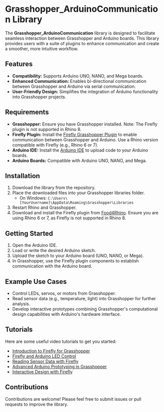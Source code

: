 # Grasshopper_ArduinoCommunication Library

The **Grasshopper_ArduinoCommunication** library is designed to facilitate seamless interaction between Grasshopper and Arduino boards. This library provides users with a suite of plugins to enhance communication and create a smoother, more intuitive workflow.

## Features
- **Compatibility:** Supports Arduino UNO, NANO, and Mega boards.
- **Enhanced Communication:** Enables bi-directional communication between Grasshopper and Arduino via serial communication.
- **User-Friendly Design:** Simplifies the integration of Arduino functionality into Grasshopper projects.

## Requirements
- **Grasshopper:** Ensure you have Grasshopper installed. Note: The Firefly plugin is not supported in Rhino 8.
- **Firefly Plugin:** Install the [Firefly Grasshopper Plugin](https://www.food4rhino.com/en/app/firefly) to enable communication between Grasshopper and Arduino. Use a Rhino version compatible with Firefly (e.g., Rhino 6 or 7).
- **Arduino IDE:** Install the [Arduino IDE](https://www.arduino.cc/en/software) to upload code to your Arduino boards.
- **Arduino Boards:** Compatible with Arduino UNO, NANO, and Mega.

## Installation
1. Download the library from the repository.
2. Place the downloaded files into your Grasshopper libraries folder.
   - On Windows: `C:\Users\[YourUsername]\AppData\Roaming\Grasshopper\Libraries`
3. Restart Rhino and Grasshopper.
4. Download and install the Firefly plugin from [Food4Rhino](https://www.food4rhino.com/en/app/firefly). Ensure you are using Rhino 6 or 7, as Firefly is not supported in Rhino 8.

## Getting Started
1. Open the Arduino IDE.
2. Load or write the desired Arduino sketch.
3. Upload the sketch to your Arduino board (UNO, NANO, or Mega).
4. In Grasshopper, use the Firefly plugin components to establish communication with the Arduino board.

## Example Use Cases
- Control LEDs, servos, or motors from Grasshopper.
- Read sensor data (e.g., temperature, light) into Grasshopper for further analysis.
- Develop interactive prototypes combining Grasshopper's computational design capabilities with Arduino's hardware interface.

## Tutorials
Here are some useful video tutorials to get you started:
- [Introduction to Firefly for Grasshopper](https://www.youtube.com/watch?v=a1fwyfkEHAg)
- [Firefly and Arduino LED Control](https://www.youtube.com/watch?v=TYRZSxwqlGg)
- [Reading Sensor Data with Firefly](https://www.youtube.com/watch?v=yyuM2p2UDsE)
- [Advanced Arduino Prototyping in Grasshopper](https://www.youtube.com/watch?v=RIMbaeGnDlI)
- [Interactive Design with Firefly](https://www.youtube.com/watch?v=4cGnw35fzzM)

## Contributions
Contributions are welcome! Please feel free to submit issues or pull requests to improve the library.


